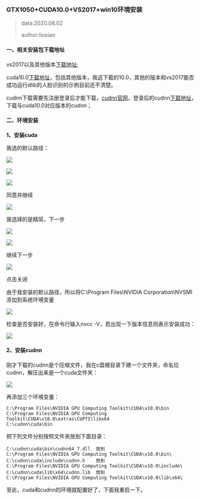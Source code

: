 ### GTX1050+CUDA10.0+VS2017+win10环境安装

> data:2020.08.02
>
> author:liuxiao



#### 一、相关安装包下载地址

vs2017以及其他版本[下载地址](https://visualstudio.microsoft.com/zh-hans/vs/older-downloads/);

cuda10.0[下载地址](https://developer.nvidia.com/cuda-toolkit-archive)，包括其他版本，我这下载的10.0，其他的版本和vs2017能否成功运行dlib的人脸识别的示例目前还不清楚。

cudnn下载需要先注册登录后才能下载，[cudnn官网](https://developer.nvidia.com/cudnn)，登录后的cudnn[下载地址](https://developer.nvidia.com/rdp/cudnn-archive)，下载与cuda10.0对应版本的cudnn；



#### 二、环境安装

**1、安装cuda**

我选的默认路径：

![](E:/documents/repositories/skills/images/74.png)

![](E:/documents/repositories/skills/images/75.png)

![](E:/documents/repositories/skills/images/76.png)

同意并继续

![](E:/documents/repositories/skills/images/77.png)

我选择的是精简，下一步

![](E:/documents/repositories/skills/images/78png.png)

![](E:/documents/repositories/skills/images/79.png)

继续下一步

![](E:/documents/repositories/skills/images/80.png)

点击关闭

由于我安装的默认路径，所以将C:\Program Files\NVIDIA Corporation\NVSMI添加到系统环境变量

![](E:/documents/repositories/skills/images/82.png)

检查是否安装好，在命令行输入nvcc -V，若出现一下版本信息则表示安装成功：

![](E:/documents/repositories/skills/images/81.png)



#### 2、安装cudnn

刚才下载的cudnn是个压缩文件，我在c盘根目录下建一个文件夹，命名位cudnn，解压出来是一个cuda文件夹：

![](E:/documents/repositories/skills/images/83.png)

再添加三个环境变量：

```
C:\Program Files\NVIDIA GPU Computing Toolkit\CUDA\v10.0\bin
C:\Program Files\NVIDIA GPU Computing Toolkit\CUDA\v10.0\extras\CUPTI\libx64
C:\cudnn\cuda\bin
```

把下列文件分别按照文件夹放到下面目录：

```
C:\cudnn\cuda\bin\cudnn64_7.dll  放到
C:\Program Files\NVIDIA GPU Computing Toolkit\CUDA\v10.0\bin\
C:\cudnn\cuda\include\cudnn.h    放到
C:\Program Files\NVIDIA GPU Computing Toolkit\CUDA\v10.0\include\
C:\cudnn\cuda\lib\x64\cudnn.lib  放到
C:\Program Files\NVIDIA GPU Computing Toolkit\CUDA\v10.0\lib\x64\
```

至此，cuda和cudnn的环境就配置好了，下面我重启一下。

